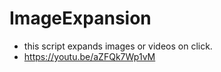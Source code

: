 # ImageExpansion
   -  this script expands images or videos on click.
   -  https://youtu.be/aZFQk7Wp1vM
